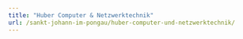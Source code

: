 ```yaml
---
title: "Huber Computer & Netzwerktechnik"
url: /sankt-johann-im-pongau/huber-computer-und-netzwerktechnik/
---
```

